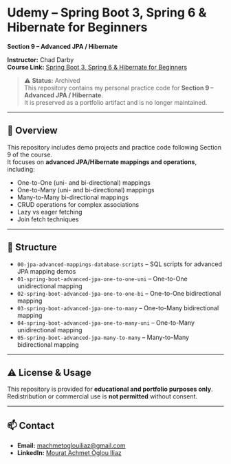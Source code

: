 # Udemy – Spring Boot 3, Spring 6 & Hibernate for Beginners  
**Section 9 – Advanced JPA / Hibernate**

**Instructor:** Chad Darby  
**Course Link:** [Spring Boot 3, Spring 6 & Hibernate for Beginners](https://www.udemy.com/course/spring-hibernate-tutorial/)

> ⚠️ **Status:** Archived  
> This repository contains my personal practice code for **Section 9 – Advanced JPA / Hibernate**.  
> It is preserved as a portfolio artifact and is no longer maintained.

---

## 📌 Overview

This repository includes demo projects and practice code following Section 9 of the course.  
It focuses on **advanced JPA/Hibernate mappings and operations**, including:

- One-to-One (uni- and bi-directional) mappings
- One-to-Many (uni- and bi-directional) mappings
- Many-to-Many bi-directional mappings
- CRUD operations for complex associations
- Lazy vs eager fetching
- Join fetch techniques

---

## 📂 Structure

- `00-jpa-advanced-mappings-database-scripts` – SQL scripts for advanced JPA mapping demos
- `01-spring-boot-advanced-jpa-one-to-one-uni` – One-to-One unidirectional mapping
- `02-spring-boot-advanced-jpa-one-to-one-bi` – One-to-One bidirectional mapping
- `03-spring-boot-advanced-jpa-one-to-many` – One-to-Many bidirectional mapping
- `04-spring-boot-advanced-jpa-one-to-many-uni` – One-to-Many unidirectional mapping
- `05-spring-boot-advanced-jpa-many-to-many` – Many-to-Many bidirectional mapping

---

## ⚠ License & Usage

This repository is provided for **educational and portfolio purposes only**.  
Redistribution or commercial use is **not permitted** without consent.

---

## 📫 Contact

- **Email:** machmetoglouiliaz@gmail.com  
- **LinkedIn:** [Mourat Achmet Oglou Iliaz](https://www.linkedin.com/in/maoi)
